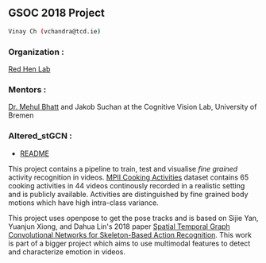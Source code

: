 ## GSOC 2018 Project

```sh
Vinay Ch (vchandra@tcd.ie)
```

### Organization :
[Red Hen Lab](http://www.redhenlan.org/)

### Mentors :
[Dr. Mehul Bhatt](http://www.mehulbhatt.org/) and Jakob Suchan at the Cognitive Vision Lab, University of Bremen

### Altered_stGCN : 
* [README](https://github.com/Zzoey/Redhenlab_gsoc2018/blob/master/altered_stGCN/README.md)

This project contains a pipeline to train, test and visualise *fine grained* activity recognition in videos. [MPII Cooking Activities](https://www.mpi-inf.mpg.de/departments/computer-vision-and-multimodal-computing/research/human-activity-recognition/mpii-cooking-activities-dataset/) dataset contains 65 cooking activities in 44 videos continously recorded in a realistic setting and is publicly available. Activities are distinguished by fine grained body motions which have high intra-class variance.

This project uses openpose to get the pose tracks and is based on Sijie Yan, Yuanjun Xiong, and Dahua Lin's 2018 paper [Spatial Temporal Graph Convolutional Networks for Skeleton-Based Action Recognition](https://arxiv.org/abs/1801.07455). This work is part of a bigger project which aims to use multimodal features to detect and characterize emotion in videos.
